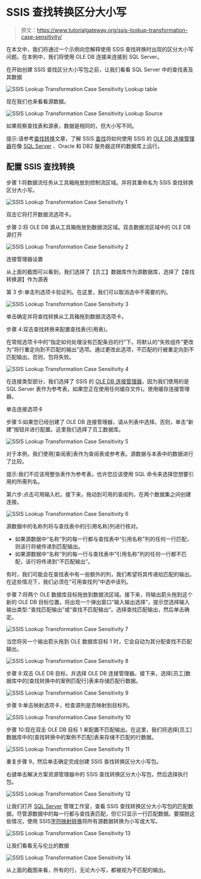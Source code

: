 # SSIS 查找转换区分大小写

> 原文：<https://www.tutorialgateway.org/ssis-lookup-transformation-case-sensitivity/>

在本文中，我们将通过一个示例向您解释使用 SSIS 查找转换时出现的区分大小写问题。在本例中，我们将使用 OLE DB 连接来连接到 SQL Server。

在开始创建 SSIS 查找区分大小写包之前，让我们看看 SQL Server 中的查找表及其数据

![SSIS Lookup Transformation Case Sensitivity Lookup table](img/60ab1103721809d34172cd88ae139414.png)

现在我们也来看看源数据。

![SSIS Lookup Transformation Case Sensitivity Lookup Source](img/0ea832c396df22482585b23c3d0be988.png)

如果观察查找表和源表，数据是相同的，但大小写不同。

提示:请参考[查找转换](https://www.tutorialgateway.org/lookup-transformation-in-ssis/)文章，了解 SSIS [查找](https://www.tutorialgateway.org/lookup-in-ssis/)将如何使用 SSIS 的 [OLE DB 连接管理器](https://www.tutorialgateway.org/ole-db-connection-manager-in-ssis/)在像 [SQL Server](https://www.tutorialgateway.org/sql/) 、Oracle 和 DB2 服务器这样的数据库上运行。

## 配置 SSIS 查找转换

步骤 1:将数据流任务从工具箱拖放到控制流区域。并将其重命名为 SSIS 查找转换区分大小写。

![SSIS Lookup Transformation Case Sensitivity 1](img/21f4f1a52bd8e6e6dcbac4397112d916.png)

双击它将打开数据流选项卡。

步骤 2:将 OLE DB 源从工具箱拖放到数据流区域。双击数据流区域中的 OLE DB 源打开

![SSIS Lookup Transformation Case Sensitivity 2](img/6b37c4a7cd1e0731594edb6c5053fd7d.png)

连接管理器设置

从上面的截图可以看到，我们选择了【员工】数据库作为源数据库，选择了【查找转换源】作为源表

第 3 步:单击列选项卡验证列。在这里，我们可以取消选中不需要的列。

![SSIS Lookup Transformation Case Sensitivity 3](img/46fdf5e079558215577479912374bc4a.png)

单击确定并将查找转换从工具箱拖到数据流选项卡。

步骤 4:双击查找转换来配置查找表(引用表)。

在常规选项卡中的“指定如何处理没有匹配条目的行”下。将默认的“失败组件”更改为“将行重定向到不匹配的输出”选项。通过更改此选项，不匹配的行被重定向到不匹配输出。否则，包将失败。

![SSIS Lookup Transformation Case Sensitivity 4](img/48c9a69f2feba717a6a1b44660c9414e.png)

在连接类型部分，我们选择了 SSIS 的 [OLE DB 连接管理器](https://www.tutorialgateway.org/ole-db-connection-manager-in-ssis/)，因为我们使用的是 SQL Server 表作为参考表。如果您正在使用任何缓存文件(。使用缓存连接管理器。

单击连接选项卡

步骤 5:如果您已经创建了 OLE DB 连接管理器，请从列表中选择。否则，单击“新建”按钮并进行配置。这里我们选择了员工数据库。

![SSIS Lookup Transformation Case Sensitivity 5](img/377f6073462b126453b4f79a0175682d.png)

对于本例，我们使用[查阅表]表作为查阅表或参考表。源数据与本表中的数据进行了比较。

提示:我们不应该用整张表作为参考表。也许您应该使用 SQL 命令来选择您想要引用的所需列名。

第六步:点击可用输入栏。接下来，拖动到可用的查阅列，在两个数据集之间创建连接。

![SSIS Lookup Transformation Case Sensitivity 6](img/caf04e54b13e2cb5af08b9c9e0d472db.png)

源数据中的名称列将与查找表中的[引用名称]列进行核对。

*   如果源数据中“名称”列的每一行都与查找表中“引用名称”列的任何一行匹配，则该行将被传递到匹配输出。
*   如果源数据中“名称”列的每一行与查找表中“引用名称”列的任何一行都不匹配，该行将传递到“不匹配输出”。

有时，我们可能会在查找表中有一些额外的列，我们希望将其传递给匹配的输出。在这些情况下，我们必须在“可用查找列”中选中该列。

步骤 7:将两个 OLE 数据库目标拖放到数据流区域。接下来，将输出箭头拖到这个新的 OLE DB 目标位置。将出现一个弹出窗口“输入输出选择”，提示您选择输入输出类型:“查找匹配输出”或“查找不匹配输出”。选择查找匹配输出，然后单击确定。

![SSIS Lookup Transformation Case Sensitivity 7](img/20907aede7c248586462dd6e8e50ca01.png)

当您将另一个输出箭头拖到 OLE 数据库目标 1 时，它会自动为其分配查找不匹配输出。

![SSIS Lookup Transformation Case Sensitivity 8](img/523beb7b8e9135fbd4436b4c628d55c3.png)

步骤 8:双击 OLE DB 目标，并选择 OLE DB 连接管理器。接下来，选择[员工]数据库中的[查找转换中的案例匹配行]表来存储匹配行数据。

![SSIS Lookup Transformation Case Sensitivity 9](img/74e2e607a20b6057f26672e26a381225.png)

步骤 9:单击映射选项卡，检查源列是否映射到目标列。

![SSIS Lookup Transformation Case Sensitivity 10](img/3b2e7e18fa8088dce7efb8d63041167b.png)

步骤 10:现在双击 OLE DB 目标 1 来配置不匹配输出。在这里，我们将选择[员工]数据库中的[查找转换中的案例不匹配]表来存储不匹配的行数据。

![SSIS Lookup Transformation Case Sensitivity 11](img/2be4b52d19bc038b8cce11f117bb5b39.png)

重复步骤 9，然后单击确定完成创建 SSIS 查找转换区分大小写包。

右键单击解决方案资源管理器中的 SSIS 查找转换区分大小写包，然后选择执行包。

![SSIS Lookup Transformation Case Sensitivity 12](img/16481bd3984a4929e09f9e68efdd0d7d.png)

让我们打开 [SQL Server](https://www.tutorialgateway.org/sql/) 管理工作室，查看 SSIS 查找转换区分大小写包的匹配数据。尽管源数据中的每一行都与查找表匹配，但它只显示一行匹配数据。要摆脱这些情况，使用 SSIS[字符映射转换](https://www.tutorialgateway.org/character-map-transformation-in-ssis/)将所有源数据转换为小写或大写。

![SSIS Lookup Transformation Case Sensitivity 13](img/bb9d6ca65411db9322b23515c022fdbc.png)

让我们看看无与伦比的数据

![SSIS Lookup Transformation Case Sensitivity 14](img/ce579512839e48e7901d6505024ca2b8.png)

从上面的截图来看，所有的行，无论大小写，都被视为不匹配的输出。